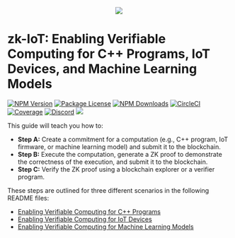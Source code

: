 <p align="center">
  <a href="https://fidesinnova.io/" target="blank"><img src="https://fidesinnova.io/Download/logo/g-c-web-back.png" /></a>
</p>

# zk-IoT: Enabling Verifiable Computing for C++ Programs, IoT Devices, and Machine Learning Models

<a href="https://www.npmjs.com/~nestjscore" target="_blank"><img src="https://img.shields.io/npm/v/@nestjs/core.svg" alt="NPM Version" /></a>
<a href="https://www.npmjs.com/~nestjscore" target="_blank"><img src="https://img.shields.io/npm/l/@nestjs/core.svg" alt="Package License" /></a>
<a href="https://www.npmjs.com/~nestjscore" target="_blank"><img src="https://img.shields.io/npm/dm/@nestjs/common.svg" alt="NPM Downloads" /></a>
<a href="https://circleci.com/gh/nestjs/nest" target="_blank"><img src="https://img.shields.io/circleci/build/github/nestjs/nest/master" alt="CircleCI" /></a>
<a href="https://coveralls.io/github/nestjs/nest?branch=master" target="_blank"><img src="https://coveralls.io/repos/github/nestjs/nest/badge.svg?branch=master#9" alt="Coverage" /></a>
<a href="https://discord.com/invite/NQdM6JGwcs" target="_blank"><img src="https://img.shields.io/badge/discord-online-brightgreen.svg" alt="Discord"/></a>
<a href="https://twitter.com/FidesInnova" target="_blank"><img src="https://img.shields.io/twitter/follow/nestframework.svg?style=social&label=Follow"></a>

This guide will teach you how to:
- **Step A:** Create a commitment for a computation (e.g., C++ program, IoT firmware, or machine learning model) and submit it to the blockchain.
- **Step B:** Execute the computation, generate a ZK proof to demonstrate the correctness of the execution, and submit it to the blockchain.
- **Step C:** Verify the ZK proof using a blockchain explorer or a verifier program.

These steps are outlined for three different scenarios in the following README files:
- [Enabling Verifiable Computing for C++ Programs](https://github.com/FidesInnova/zkiot/blob/main/README_Program.md)
- [Enabling Verifiable Computing for IoT Devices](https://github.com/FidesInnova/zkiot/blob/main/README_IoT.md)
- [Enabling Verifiable Computing for Machine Learning Models](https://github.com/FidesInnova/zkiot/blob/main/README_MachineLearning.md)
